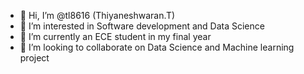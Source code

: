 - 👋 Hi, I’m @tl8616 (Thiyaneshwaran.T)
- 👀 I’m interested in Software development and Data Science 
- 🌱 I’m currently an ECE student in my final year
- 💞️ I’m looking to collaborate on Data Science and Machine learning project
  

<!---
tl8616/tl8616 is a ✨ special ✨ repository because its `README.md` (this file) appears on your GitHub profile.
You can click the Preview link to take a look at your changes.
--->
